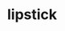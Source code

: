 ---
layout: objects
title: lipstick
emoji: lipstick
permalink: 💄.html
image: assets/img/3moji/lipstick.png
---